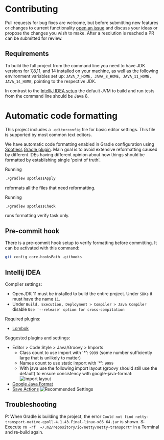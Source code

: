 # Contributing

Pull requests for bug fixes are welcome, but before submitting new features or changes to current functionality [open an issue](https://github.com/DataDog/dd-trace-java/issues/new)
and discuss your ideas or propose the changes you wish to make. After a resolution is reached a PR can be submitted for review.

## Requirements

To build the full project from the command line you need to have JDK versions for 7,8,11, and 14 installed on your machine, as well as the following environment variables set up: `JAVA_7_HOME, JAVA_8_HOME, JAVA_11_HOME, JAVA_14_HOME`, pointing to the respective JDK.

In contrast to the [IntelliJ IDEA setup](#intellij-idea) the default JVM to build and run tests from the command line should be Java 8.

# Automatic code formatting

This project includes a `.editorconfig` file for basic editor settings.  This file is supported by most common text editors.

We have automatic code formatting enabled in Gradle configuration using [Spotless](https://github.com/diffplug/spotless)
[Gradle plugin](https://github.com/diffplug/spotless/tree/master/plugin-gradle).
Main goal is to avoid extensive reformatting caused by different IDEs having different opinion about how things should
be formatted by establishing single 'point of truth'.

Running

```bash
./gradlew spotlessApply
```

reformats all the files that need reformatting.

Running

```bash
./gradlew spotlessCheck
```

runs formatting verify task only.

## Pre-commit hook

There is a pre-commit hook setup to verify formatting before committing. It can be activated with this command:

```bash
git config core.hooksPath .githooks
```

## Intellij IDEA

Compiler settings:

* OpenJDK 11 must be installed to build the entire project.  Under `SDKs` it must have the name `11`.
* Under `Build, Execution, Deployment > Compiler > Java Compiler` disable `Use '--release' option for cross-compilation`

Required plugins:

* [Lombok](https://plugins.jetbrains.com/plugin/6317-lombok-plugin)

Suggested plugins and settings:

* Editor > Code Style > Java/Groovy > Imports
  * Class count to use import with '*': `9999` (some number sufficiently large that is unlikely to matter)
  * Names count to use static import with '*': `9999`
  * With java use the following import layout (groovy should still use the default) to ensure consistency with google-java-format:
    ![import layout](https://user-images.githubusercontent.com/734411/43430811-28442636-94ae-11e8-86f1-f270ddcba023.png)
* [Google Java Format](https://plugins.jetbrains.com/plugin/8527-google-java-format)
* [Save Actions](https://plugins.jetbrains.com/plugin/7642-save-actions)
  ![Recommended Settings](https://user-images.githubusercontent.com/734411/43430944-db84bf8a-94ae-11e8-8cec-0daa064937c4.png)

## Troubleshooting

P: When Gradle is building the project, the error `Could not find netty-transport-native-epoll-4.1.43.Final-linux-x86_64.jar` is shown.
S: Execute `rm -rf  ~/.m2/repository/io/netty/netty-transport*` in a Terminal and re-build again.
